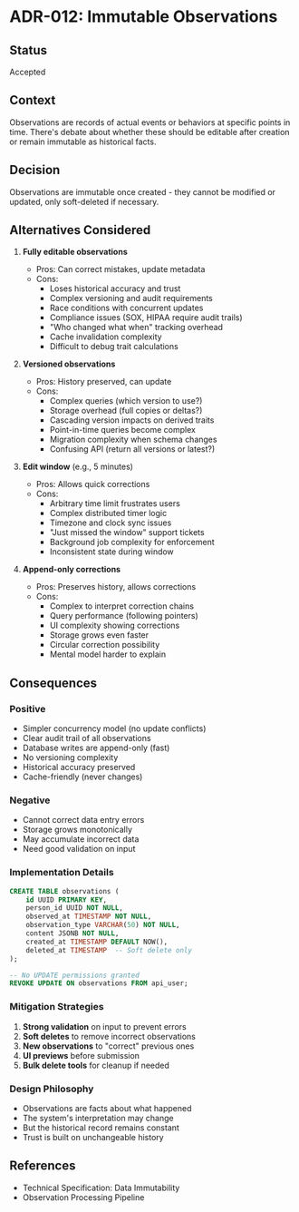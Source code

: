 # ADR-012: Immutable Observations

## Status
Accepted

## Context
Observations are records of actual events or behaviors at specific points in time. There's debate about whether these should be editable after creation or remain immutable as historical facts.

## Decision
Observations are immutable once created - they cannot be modified or updated, only soft-deleted if necessary.

## Alternatives Considered
1. **Fully editable observations**
   - Pros: Can correct mistakes, update metadata
   - Cons: 
     - Loses historical accuracy and trust
     - Complex versioning and audit requirements
     - Race conditions with concurrent updates
     - Compliance issues (SOX, HIPAA require audit trails)
     - "Who changed what when" tracking overhead
     - Cache invalidation complexity
     - Difficult to debug trait calculations

2. **Versioned observations**
   - Pros: History preserved, can update
   - Cons: 
     - Complex queries (which version to use?)
     - Storage overhead (full copies or deltas?)
     - Cascading version impacts on derived traits
     - Point-in-time queries become complex
     - Migration complexity when schema changes
     - Confusing API (return all versions or latest?)

3. **Edit window** (e.g., 5 minutes)
   - Pros: Allows quick corrections
   - Cons: 
     - Arbitrary time limit frustrates users
     - Complex distributed timer logic
     - Timezone and clock sync issues
     - "Just missed the window" support tickets
     - Background job complexity for enforcement
     - Inconsistent state during window

4. **Append-only corrections**
   - Pros: Preserves history, allows corrections
   - Cons: 
     - Complex to interpret correction chains
     - Query performance (following pointers)
     - UI complexity showing corrections
     - Storage grows even faster
     - Circular correction possibility
     - Mental model harder to explain

## Consequences
### Positive
- Simpler concurrency model (no update conflicts)
- Clear audit trail of all observations
- Database writes are append-only (fast)
- No versioning complexity
- Historical accuracy preserved
- Cache-friendly (never changes)

### Negative
- Cannot correct data entry errors
- Storage grows monotonically
- May accumulate incorrect data
- Need good validation on input

### Implementation Details
```sql
CREATE TABLE observations (
    id UUID PRIMARY KEY,
    person_id UUID NOT NULL,
    observed_at TIMESTAMP NOT NULL,
    observation_type VARCHAR(50) NOT NULL,
    content JSONB NOT NULL,
    created_at TIMESTAMP DEFAULT NOW(),
    deleted_at TIMESTAMP  -- Soft delete only
);

-- No UPDATE permissions granted
REVOKE UPDATE ON observations FROM api_user;
```

### Mitigation Strategies
1. **Strong validation** on input to prevent errors
2. **Soft deletes** to remove incorrect observations
3. **New observations** to "correct" previous ones
4. **UI previews** before submission
5. **Bulk delete tools** for cleanup if needed

### Design Philosophy
- Observations are facts about what happened
- The system's interpretation may change
- But the historical record remains constant
- Trust is built on unchangeable history

## References
- Technical Specification: Data Immutability
- Observation Processing Pipeline